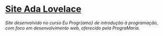 # [Site Ada Lovelace](https://pauladiass.github.io/site-ada/)

*Site desenvolvido no curso Eu Progr{amo} de introdução à programação, com foco em desenvolvimento web, oferecido pela PrograMaria.*

